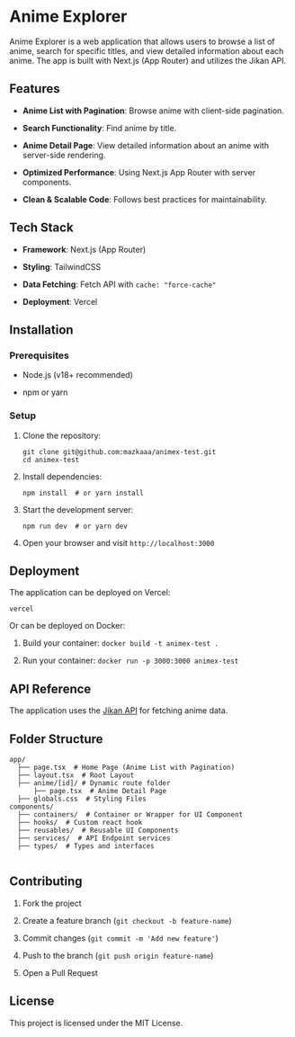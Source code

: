 
# Anime Explorer

Anime Explorer is a web application that allows users to browse a list of anime, search for specific titles, and view detailed information about each anime. The app is built with Next.js (App Router) and utilizes the Jikan API.

## Features

-   **Anime List with Pagination**: Browse anime with client-side pagination.
    
-   **Search Functionality**: Find anime by title.
    
-   **Anime Detail Page**: View detailed information about an anime with server-side rendering.
    
-   **Optimized Performance**: Using Next.js App Router with server components.
    
-   **Clean & Scalable Code**: Follows best practices for maintainability.
    

## Tech Stack

-   **Framework**: Next.js (App Router)
    
-   **Styling**: TailwindCSS
    
-   **Data Fetching**: Fetch API with `cache: "force-cache"`
    
-   **Deployment**: Vercel
    

## Installation

### Prerequisites

-   Node.js (v18+ recommended)
    
-   npm or yarn
    

### Setup

1.  Clone the repository:
    
    ```
    git clone git@github.com:mazkaaa/animex-test.git
    cd animex-test
    ```
    
2.  Install dependencies:
    
    ```
    npm install  # or yarn install
    ```
    
3.  Start the development server:
    
    ```
    npm run dev  # or yarn dev
    ```
    
4.  Open your browser and visit `http://localhost:3000`
    

## Deployment

The application can be deployed on Vercel:

```
vercel
```

Or can be deployed on Docker:

 1. Build your container:
	 ```docker build -t animex-test .```
	 
 2. Run your container:
	 ```docker run -p 3000:3000 animex-test```

## API Reference

The application uses the [Jikan API](https://docs.api.jikan.moe/#tag/anime/operation/getAnimeSearch) for fetching anime data.

## Folder Structure

```
app/
  ├── page.tsx  # Home Page (Anime List with Pagination)
  ├── layout.tsx  # Root Layout
  ├── anime/[id]/ # Dynamic route folder
      ├── page.tsx  # Anime Detail Page
  ├── globals.css  # Styling Files
components/
  ├── containers/  # Container or Wrapper for UI Component
  ├── hooks/  # Custom react hook
  ├── reusables/  # Reusable UI Components
  ├── services/  # API Endpoint services
  ├── types/  # Types and interfaces
  
```

## Contributing

1.  Fork the project
    
2.  Create a feature branch (`git checkout -b feature-name`)
    
3.  Commit changes (`git commit -m 'Add new feature'`)
    
4.  Push to the branch (`git push origin feature-name`)
    
5.  Open a Pull Request
    

## License

This project is licensed under the MIT License.